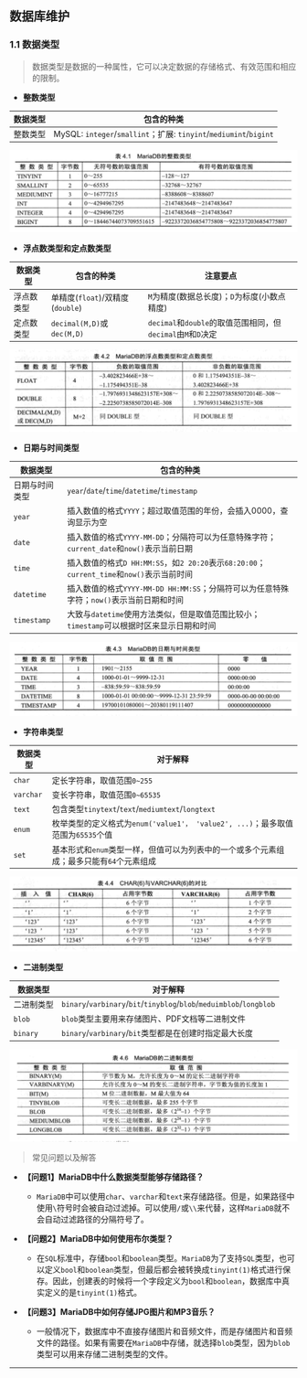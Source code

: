 ## 数据库维护

### 1.1 数据类型

> 数据类型是数据的一种属性，它可以决定数据的存储格式、有效范围和相应的限制。

- **整数类型**

| 数据类型 | 包含的种类 |
| -------- | -------- |
| 整数类型 | MySQL: `integer`/`smallint`；扩展: `tinyint`/`mediumint`/`bigint` |

![imagges](../images/easy-learn-mariadb01.png)

- **浮点数类型和定点数类型**

| 数据类型 | 包含的种类 | 注意要点 |
| -------- | -------- | -------- |
| 浮点数类型 | 单精度(`float`)/双精度(`double`) | `M`为精度(数据总长度)；`D`为标度(小数点精度) |
| 定点数类型 | `decimal(M,D)`或`dec(M,D)` | `decimal`和`double`的取值范围相同，但`decimal`由`M`和`D`决定 |

![imagges](../images/easy-learn-mariadb02.png)

- **日期与时间类型**

| 数据类型 | 包含的种类 |
| -------- | -------- |
| 日期与时间类型 | `year`/`date`/`time`/`datetime`/`timestamp` |
| `year` | 插入数值的格式`YYYY`；超过取值范围的年份，会插入0000，查询显示为空 |
| `date` | 插入数值的格式`YYYY-MM-DD`；分隔符可以为任意特殊字符；`current_date`和`now()`表示当前日期 |
| `time` | 插入数值的格式`D HH:MM:SS`，如`2 20:20`表示`68:20:00`；`current_time`和`now()`表示当前时间 |
| `datetime` | 插入数值的格式`YYYY-MM-DD HH:MM:SS`；分隔符可以为任意特殊字符；`now()`表示当前日期和时间 |
| `timestamp` | 大致与`datetime`使用方法类似，但是取值范围比较小；`timestamp`可以根据时区来显示日期和时间 |

![imagges](../images/easy-learn-mariadb03.png)

- **字符串类型**

| 数据类型 | 对于解释 |
| -------- | -------- |
| `char` | 定长字符串，取值范围`0~255` |
| `varchar` | 变长字符串，取值范围`0~65535` |
| `text` | 包含类型`tinytext`/`text`/`mediumtext`/`longtext` |
| `enum` | 枚举类型的定义格式为`enum('value1'， 'value2', ...)`；最多取值范围为`65535`个值 |
| `set` | 基本形式和`enum`类型一样，但值可以为列表中的一个或多个元素组成；最多只能有`64`个元素组成 |

![imagges](../images/easy-learn-mariadb04.png)

- **二进制类型**

| 数据类型 | 对于解释 |
| -------- | -------- |
| 二进制类型 | `binary`/`varbinary`/`bit`/`tinyblog`/`blob`/`meduimblob`/`longblob` |
| `blob` | `blob`类型主要用来存储图片、PDF文档等二进制文件 |
| `binary` | `binary`/`varbinary`/`bit`类型都是在创建时指定最大长度 |

![imagges](../images/easy-learn-mariadb05.png)

> 常见问题以及解答

- **【问题1】MariaDB中什么数据类型能够存储路径？**
  - `MariaDB`中可以使用`char`、`varchar`和`text`来存储路径。但是，如果路径中使用`\`符号时会被自动过滤掉。可以使用`/`或`\\`来代替，这样`MariaDB`就不会自动过滤路径的分隔符号了。

- **【问题2】MariaDB中如何使用布尔类型？**
  - 在`SQL`标准中，存储`bool`和`boolean`类型。`MariaDB`为了支持`SQL`类型，也可以定义`bool`和`boolean`类型，但最后都会被转换成`tinyint(1)`格式进行保存。因此，创建表的时候将一个字段定义为`bool`和`boolean`，数据库中真实定义的是`tinyint(1)`格式。

- **【问题3】MariaDB中如何存储JPG图片和MP3音乐？**
  - 一般情况下，数据库中不直接存储图片和音频文件，而是存储图片和音频文件的路径。如果有需要在`MariaDB`中存储，就选择`blob`类型，因为`blob`类型可以用来存储二进制类型的文件。

-----------

